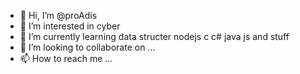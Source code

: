 - 👋 Hi, I’m @proAdis
- 👀 I’m interested in cyber
- 🌱 I’m currently learning data structer nodejs c c# java js and stuff
- 💞️ I’m looking to collaborate on ...
- 📫 How to reach me ...

<!---
proAdis/proAdis is a ✨ special ✨ repository because its `README.md` (this file) appears on your GitHub profile.
You can click the Preview link to take a look at your changes.
--->
